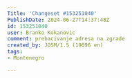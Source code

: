 ```yaml
---
Title: 'Changeset #153251040'
PublishDate: 2024-06-27T14:37:48Z
id: 153251040
user: Branko Kokanovic
comment: prebacivanje adresa na zgrade
created_by: JOSM/1.5 (19096 en)
tags:
- Montenegro

---
```

